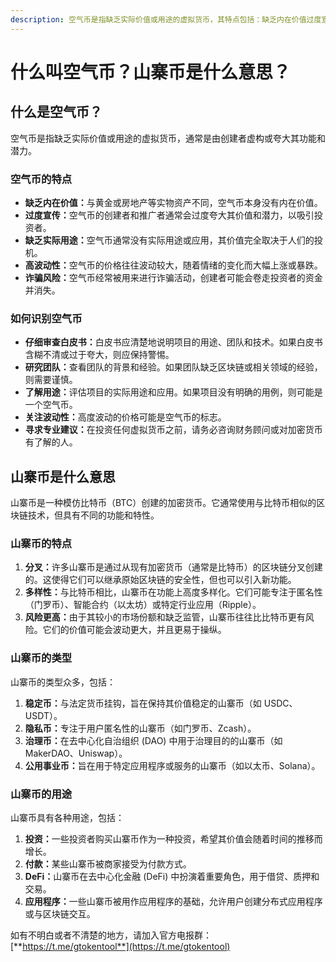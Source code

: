 ```yaml
---
description: 空气币是指缺乏实际价值或用途的虚拟货币，其特点包括：缺乏内在价值过度宣传缺乏实际用途高波动性诈骗风险。
---
```


# 什么叫空气币？山寨币是什么意思？

## 什么是空气币？

空气币是指缺乏实际价值或用途的虚拟货币，通常是由创建者虚构或夸大其功能和潜力。

### 空气币的特点

* **缺乏内在价值：**&#x4E0E;黄金或房地产等实物资产不同，空气币本身没有内在价值。
* **过度宣传：**&#x7A7A;气币的创建者和推广者通常会过度夸大其价值和潜力，以吸引投资者。
* **缺乏实际用途：**&#x7A7A;气币通常没有实际用途或应用，其价值完全取决于人们的投机。
* **高波动性：**&#x7A7A;气币的价格往往波动较大，随着情绪的变化而大幅上涨或暴跌。
* **诈骗风险：**&#x7A7A;气币经常被用来进行诈骗活动，创建者可能会卷走投资者的资金并消失。

### 如何识别空气币

* **仔细审查白皮书：**&#x767D;皮书应清楚地说明项目的用途、团队和技术。如果白皮书含糊不清或过于夸大，则应保持警惕。
* **研究团队：**&#x67E5;看团队的背景和经验。如果团队缺乏区块链或相关领域的经验，则需要谨慎。
* **了解用途：**&#x8BC4;估项目的实际用途和应用。如果项目没有明确的用例，则可能是一个空气币。
* **关注波动性：**&#x9AD8;度波动的价格可能是空气币的标志。
* **寻求专业建议：**&#x5728;投资任何虚拟货币之前，请务必咨询财务顾问或对加密货币有了解的人。

## 山寨币是什么意思

山寨币是一种模仿比特币（BTC）创建的加密货币。它通常使用与比特币相似的区块链技术，但具有不同的功能和特性。

### 山寨币的特点

1. **分叉：**&#x8BB8;多山寨币是通过从现有加密货币（通常是比特币）的区块链分叉创建的。这使得它们可以继承原始区块链的安全性，但也可以引入新功能。
2. **多样性：**&#x4E0E;比特币相比，山寨币在功能上高度多样化。它们可能专注于匿名性（门罗币）、智能合约（以太坊）或特定行业应用（Ripple）。
3. **风险更高：**&#x7531;于其较小的市场份额和缺乏监管，山寨币往往比比特币更有风险。它们的价值可能会波动更大，并且更易于操纵。

### 山寨币的类型

山寨币的类型众多，包括：

1. **稳定币：**&#x4E0E;法定货币挂钩，旨在保持其价值稳定的山寨币（如 USDC、USDT）。
2. **隐私币：**&#x4E13;注于用户匿名性的山寨币（如门罗币、Zcash）。
3. **治理币：**&#x5728;去中心化自治组织 (DAO) 中用于治理目的的山寨币（如 MakerDAO、Uniswap）。
4. **公用事业币：**&#x65E8;在用于特定应用程序或服务的山寨币（如以太币、Solana）。

### 山寨币的用途

山寨币具有各种用途，包括：

1. **投资：**&#x4E00;些投资者购买山寨币作为一种投资，希望其价值会随着时间的推移而增长。
2. **付款：**&#x67D0;些山寨币被商家接受为付款方式。
3. **DeFi：**&#x5C71;寨币在去中心化金融 (DeFi) 中扮演着重要角色，用于借贷、质押和交易。
4. **应用程序：**&#x4E00;些山寨币被用作应用程序的基础，允许用户创建分布式应用程序或与区块链交互。

如有不明白或者不清楚的地方，请加入官方电报群：[**https://t.me/gtokentool**](https://t.me/gtokentool)
